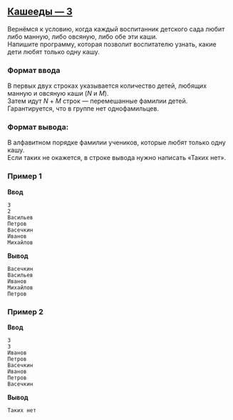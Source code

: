## [Кашееды — 3](../../../solutions/3.2/32_f.py)

Вернёмся к условию, когда каждый воспитанник детского сада любит либо манную, либо овсяную, либо обе эти каши.\
Напишите программу, которая позволит воспитателю узнать, какие дети любят только одну кашу.

### Формат ввода

В первых двух строках указывается количество детей, любящих манную и овсяную каши ($N$ и $M$).\
Затем идут $N+M$ строк — перемешанные фамилии детей.\
Гарантируется, что в группе нет однофамильцев.

### Формат вывода:

В алфавитном порядке фамилии учеников, которые любят только одну кашу.\
Если таких не окажется, в строке вывода нужно написать «Таких нет».

### Пример 1

**Ввод**
```plaintext
3
2
Васильев
Петров
Васечкин
Иванов
Михайлов
```

**Вывод**
```plaintext
Васечкин
Васильев
Иванов
Михайлов
Петров
```

### Пример 2

**Ввод**
```plaintext
3
3
Иванов
Петров
Васечкин
Иванов
Петров
Васечкин
```

**Вывод**
```plaintext
Таких нет
```
